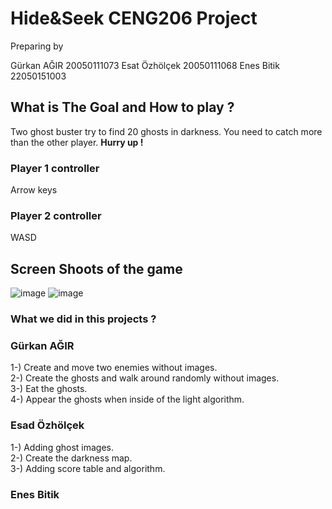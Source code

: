 # Hide&Seek CENG206 Project

Preparing by

Gürkan AĞIR 20050111073
Esat Özhölçek 20050111068
Enes Bitik 22050151003

## What is The Goal and How to play ?

Two ghost buster try to find 20 ghosts in darkness. You need to catch more than the other player. **Hurry up !**

### Player 1 controller
Arrow keys

### Player 2 controller
WASD

## Screen Shoots of the game
![image](https://github.com/esatozholcek/HideAndSeekGame/assets/91716520/c2b30c64-2769-4a28-9506-b8b6d6608a2e)
![image](https://github.com/esatozholcek/HideAndSeekGame/assets/91716520/02be528a-c938-4040-8c3c-ea2252828434)


### What we did in this projects ?

### Gürkan AĞIR
1-) Create and move two enemies without images. <br>
2-) Create the ghosts and walk around randomly without images.<br>
3-) Eat the ghosts.<br>
4-) Appear the ghosts when inside of the light algorithm.<br>

### Esad Özhölçek
1-) Adding ghost images. <br>
2-) Create the darkness map. <br>
3-) Adding score table and algorithm. <br>

### Enes Bitik
